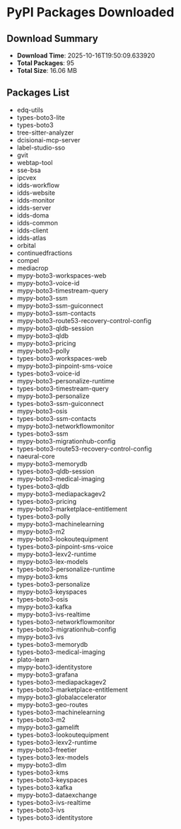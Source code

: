# PyPI Packages Downloaded

## Download Summary
- **Download Time**: 2025-10-16T19:50:09.633920
- **Total Packages**: 95
- **Total Size**: 16.06 MB

## Packages List
- edq-utils
- types-boto3-lite
- types-boto3
- tree-sitter-analyzer
- dcisionai-mcp-server
- label-studio-sso
- gvit
- webtap-tool
- sse-bsa
- ipcvex
- idds-workflow
- idds-website
- idds-monitor
- idds-server
- idds-doma
- idds-common
- idds-client
- idds-atlas
- orbital
- continuedfractions
- compel
- mediacrop
- mypy-boto3-workspaces-web
- mypy-boto3-voice-id
- mypy-boto3-timestream-query
- mypy-boto3-ssm
- mypy-boto3-ssm-guiconnect
- mypy-boto3-ssm-contacts
- mypy-boto3-route53-recovery-control-config
- mypy-boto3-qldb-session
- mypy-boto3-qldb
- mypy-boto3-pricing
- mypy-boto3-polly
- types-boto3-workspaces-web
- mypy-boto3-pinpoint-sms-voice
- types-boto3-voice-id
- mypy-boto3-personalize-runtime
- types-boto3-timestream-query
- mypy-boto3-personalize
- types-boto3-ssm-guiconnect
- mypy-boto3-osis
- types-boto3-ssm-contacts
- mypy-boto3-networkflowmonitor
- types-boto3-ssm
- mypy-boto3-migrationhub-config
- types-boto3-route53-recovery-control-config
- naeural-core
- mypy-boto3-memorydb
- types-boto3-qldb-session
- mypy-boto3-medical-imaging
- types-boto3-qldb
- mypy-boto3-mediapackagev2
- types-boto3-pricing
- mypy-boto3-marketplace-entitlement
- types-boto3-polly
- mypy-boto3-machinelearning
- mypy-boto3-m2
- mypy-boto3-lookoutequipment
- types-boto3-pinpoint-sms-voice
- mypy-boto3-lexv2-runtime
- mypy-boto3-lex-models
- types-boto3-personalize-runtime
- mypy-boto3-kms
- types-boto3-personalize
- mypy-boto3-keyspaces
- types-boto3-osis
- mypy-boto3-kafka
- mypy-boto3-ivs-realtime
- types-boto3-networkflowmonitor
- types-boto3-migrationhub-config
- mypy-boto3-ivs
- types-boto3-memorydb
- types-boto3-medical-imaging
- plato-learn
- mypy-boto3-identitystore
- mypy-boto3-grafana
- types-boto3-mediapackagev2
- types-boto3-marketplace-entitlement
- mypy-boto3-globalaccelerator
- mypy-boto3-geo-routes
- types-boto3-machinelearning
- types-boto3-m2
- mypy-boto3-gamelift
- types-boto3-lookoutequipment
- types-boto3-lexv2-runtime
- mypy-boto3-freetier
- types-boto3-lex-models
- mypy-boto3-dlm
- types-boto3-kms
- types-boto3-keyspaces
- types-boto3-kafka
- mypy-boto3-dataexchange
- types-boto3-ivs-realtime
- types-boto3-ivs
- types-boto3-identitystore
